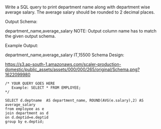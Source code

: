 Write a SQL query to print department name along with department wise average salary. The average salary should be rounded to 2 decimal places.

Output Schema:

department_name,average_salary
NOTE: Output column name has to match the given output schema.

Example Output:

department_name,average_salary
IT,15500
Schema Design:



https://s3.ap-south-1.amazonaws.com/scaler-production-domestic/public_assets/assets/000/000/265/original/Schema.png?1622099980



```
/* YOUR QUERY GOES HERE
   Example: SELECT * FROM EMPLOYEE; 
*/

SELECT d.deptname  AS department_name, ROUND(AVG(e.salary),2) AS average_salary 
from employee as e 
join department as d 
on d.deptid=e.deptid
group by e.deptid;

```
